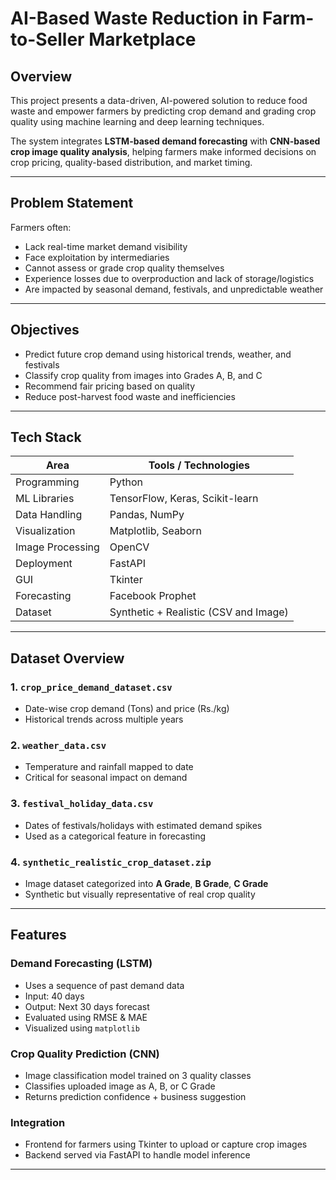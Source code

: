 # AI-Based Waste Reduction in Farm-to-Seller Marketplace

##  Overview
This project presents a data-driven, AI-powered solution to reduce food waste and empower farmers by predicting crop demand and grading crop quality using machine learning and deep learning techniques.

The system integrates **LSTM-based demand forecasting** with **CNN-based crop image quality analysis**, helping farmers make informed decisions on crop pricing, quality-based distribution, and market timing.

---

##  Problem Statement
Farmers often:
- Lack real-time market demand visibility
- Face exploitation by intermediaries
- Cannot assess or grade crop quality themselves
- Experience losses due to overproduction and lack of storage/logistics
- Are impacted by seasonal demand, festivals, and unpredictable weather

---

##  Objectives
- Predict future crop demand using historical trends, weather, and festivals
- Classify crop quality from images into Grades A, B, and C
- Recommend fair pricing based on quality
- Reduce post-harvest food waste and inefficiencies

---

##  Tech Stack

| Area | Tools / Technologies |
|------|----------------------|
| Programming | Python |
| ML Libraries | TensorFlow, Keras, Scikit-learn |
| Data Handling | Pandas, NumPy |
| Visualization | Matplotlib, Seaborn |
| Image Processing | OpenCV |
| Deployment | FastAPI |
| GUI | Tkinter |
| Forecasting | Facebook Prophet |
| Dataset | Synthetic + Realistic (CSV and Image) |

---

##  Dataset Overview

### 1. `crop_price_demand_dataset.csv`
- Date-wise crop demand (Tons) and price (Rs./kg)
- Historical trends across multiple years

### 2. `weather_data.csv`
- Temperature and rainfall mapped to date
- Critical for seasonal impact on demand

### 3. `festival_holiday_data.csv`
- Dates of festivals/holidays with estimated demand spikes
- Used as a categorical feature in forecasting

### 4. `synthetic_realistic_crop_dataset.zip`
- Image dataset categorized into **A Grade**, **B Grade**, **C Grade**
- Synthetic but visually representative of real crop quality

---

## Features

###  Demand Forecasting (LSTM)
- Uses a sequence of past demand data
- Input: 40 days
- Output: Next 30 days forecast
- Evaluated using RMSE & MAE
- Visualized using `matplotlib`

###  Crop Quality Prediction (CNN)
- Image classification model trained on 3 quality classes
- Classifies uploaded image as A, B, or C Grade
- Returns prediction confidence + business suggestion

###  Integration
- Frontend for farmers using Tkinter to upload or capture crop images
- Backend served via FastAPI to handle model inference

---

